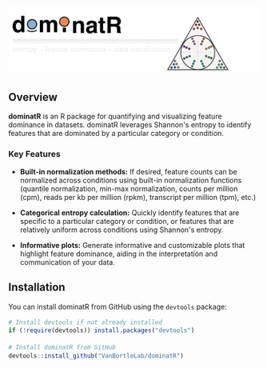 # <img src="man/figures/dominatR_header.png" width="1200px">

## Overview

**dominatR** is an R package for quantifying and visualizing feature dominance in datasets. dominatR leverages Shannon's entropy to identify features that are dominated by a particular category or condition. 

### Key Features

- **Built-in normalization methods:** If desired, feature counts can be normalized across conditions using built-in normalization functions (quantile normalization, min-max normalization, counts per million (cpm), reads per kb per million (rpkm), transcript per million (tpm), etc.)

- **Categorical entropy calculation:** Quickly identify features that are specific to a particular category or condition, or features that are relatively uniform across conditions using Shannon's entropy. 

- **Informative plots:** Generate informative and customizable plots that highlight feature dominance, aiding in the interpretation and communication of your data.

## Installation

You can install dominatR from GitHub using the `devtools` package:

```R
# Install devtools if not already installed
if (!require(devtools)) install.packages("devtools")

# Install dominatR from GitHub
devtools::install_github("VanBortleLab/dominatR")
